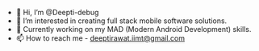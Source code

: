 - 👋 Hi, I’m @Deepti-debug
- 👀 I’m interested in creating full stack mobile software solutions. 
- 🌱 Currently working on my MAD (Modern Android Development) skills.
- 📫 How to reach me - deeptirawat.iimt@gmail.com

<!---
Deepti-debug/Deepti-debug is a ✨ special ✨ repository because its `README.md` (this file) appears on your GitHub profile.
You can click the Preview link to take a look at your changes.
--->
